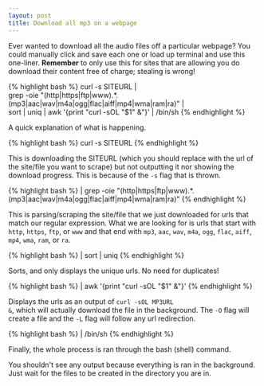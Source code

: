 ```yaml
--- 
layout: post
title: Download all mp3 on a webpage
---
```


Ever wanted to download all the audio files off a particular webpage? You could manually click and save each one or load up terminal and use this one-liner. **Remember** to only use this for sites that are allowing you do download their content free of charge; stealing is wrong!

{% highlight bash %}
curl -s SITEURL | \
grep -oie "\(http\|https\|ftp\|www\).*\.\(mp3\|aac\|wav\|m4a\|ogg\|flac\|aiff\|mp4\|wma\|ram\|ra\)" | \
sort | uniq | awk '{print "curl -sOL "$1" &"}' | /bin/sh
{% endhighlight %}

A quick explanation of what is happening.

{% highlight bash %}
curl -s SITEURL
{% endhighlight %}

This is downloading the SITEURL (which you should replace with the url of the site/file you want to scrape) but not outputting it nor showing the download progress. This is because of the <code>-s</code> flag that is thrown.

{% highlight bash %}
| grep -oie "\(http\|https\|ftp\|www\).*\.\(mp3\|aac\|wav\|m4a\|ogg\|flac\|aiff\|mp4\|wma\|ram\|ra\)"
{% endhighlight %}

This is parsing/scraping the site/file that we just downloaded for urls that match our regular expression. What we are looking for is urls that start with <code>http</code>, <code>https</code>, <code>ftp</code>, or <code>www</code> and that end with <code>mp3</code>, <code>aac</code>, <code>wav</code>, <code>m4a</code>, <code>ogg</code>, <code>flac</code>, <code>aiff</code>, <code>mp4</code>, <code>wma</code>, <code>ram</code>, or <code>ra</code>.

{% highlight bash %}
| sort | uniq
{% endhighlight %}

Sorts, and only displays the unique urls. No need for duplicates!

{% highlight bash %}
| awk '{print "curl -sOL "$1" &"}'
{% endhighlight %}

Displays the urls as an output of <code>curl -sOL MP3URL &</code>, which will actually download the file in the background. The <code>-O</code> flag will create a file and the <code>-L</code> flag will follow any url redirection.

{% highlight bash %}
| /bin/sh
{% endhighlight %}

Finally, the whole process is ran through the bash (shell) command.

You shouldn't see any output because everything is ran in the background. Just wait for the files to be created in the directory you are in.
